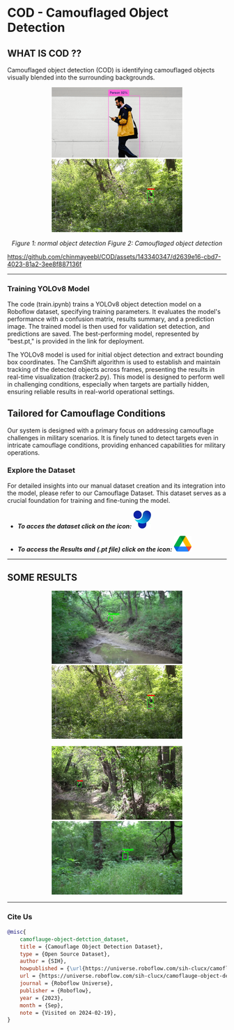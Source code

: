 # **COD - Camouflaged Object Detection**

## WHAT IS COD ?? 

Camouflaged object detection (COD) is identifying camouflaged objects visually blended into the surrounding backgrounds.

<p align="center">
  <img src="normal_human_detection1.png" alt="Image 1" width="300"/>
  <img src="frame_14000.png" alt="Image 2" width="300"/>
</p>

<p align="center">
  <em>Figure 1: normal object detection     </em>
  <em>Figure 2: Camouflaged object detection</em>
</p>


https://github.com/chinmayeebl/COD/assets/143340347/d2639e16-cbd7-4023-81a2-3ee8f887136f

---

### **Training YOLOv8 Model**

The code (train.ipynb) trains a YOLOv8 object detection model on a Roboflow dataset, specifying training parameters. It evaluates the model's performance with a confusion matrix, results summary, and a prediction image. The trained model is then used for validation set detection, and predictions are saved. The best-performing model, represented by "best.pt," is provided in the link for deployment.

The YOLOv8 model is used for initial object detection and extract bounding box coordinates. The CamShift algorithm is used to establish and maintain tracking of the detected objects across frames, presenting the results in real-time visualization (tracker2.py).  This model is designed to perform well in challenging conditions, especially when targets are partially hidden, ensuring reliable results in real-world operational settings.

## **Tailored for Camouflage Conditions**
Our system is designed with a primary focus on addressing camouflage challenges in military scenarios. It is finely tuned to detect targets even in intricate camouflage conditions, providing enhanced capabilities for military operations.

### **Explore the Dataset**
For detailed insights into our manual dataset creation and its integration into the model, please refer to our Camouflage Dataset. This dataset serves as a crucial foundation for training and fine-tuning the model.

- ***To acces the dataset click on the icon:*** [![YOLO](yolo.jpg)](https://universe.roboflow.com/sih-clucx/camoflauge-object-detction) 

- ***To access the Results and (.pt file) click on the icon:*** [![YOLO](Google.png)](https://drive.google.com/drive/folders/12LWV9p7aQXD7d9o8pmXrPpT9rqcph1st?usp=sharing)

---

## SOME RESULTS
<p align="center">
  <img src="frame_1400.png" alt="Image 1" width="300"/>
  <img src="frame_14000.png" alt="Image 2" width="300"/>
</p>

<p align="center">
  <img src="frame_20200.png" alt="Image 1" width="300"/>
  <img src="frame_9200.png" alt="Image 2" width="300"/>
</p>

---

### **Cite Us**

```bibtex
@misc{
    camoflauge-object-detction_dataset,
    title = {Camouflage Object Detection Dataset},
    type = {Open Source Dataset},
    author = {SIH},
    howpublished = {\url{https://universe.roboflow.com/sih-clucx/camoflauge-object-detction}},
    url = {https://universe.roboflow.com/sih-clucx/camoflauge-object-detction},
    journal = {Roboflow Universe},
    publisher = {Roboflow},
    year = {2023},
    month = {Sep},
    note = {Visited on 2024-02-19},
}
